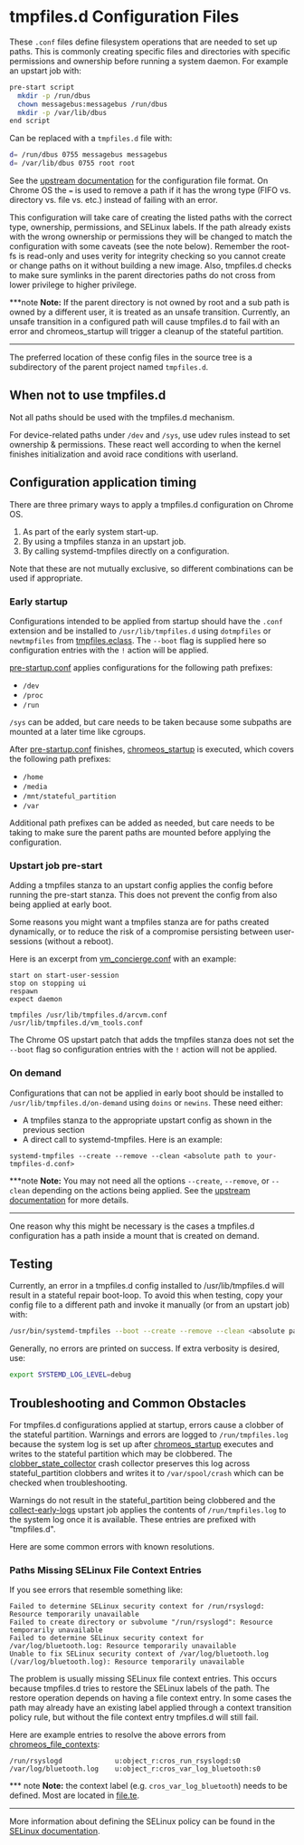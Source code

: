 # tmpfiles.d Configuration Files

These `.conf` files define filesystem operations that are needed to set up
paths. This is commonly creating specific files and directories with specific
permissions and ownership before running a system daemon. For example an
upstart job with:

```bash
pre-start script
  mkdir -p /run/dbus
  chown messagebus:messagebus /run/dbus
  mkdir -p /var/lib/dbus
end script
```

Can be replaced with a `tmpfiles.d` file with:

```bash
d= /run/dbus 0755 messagebus messagebus
d= /var/lib/dbus 0755 root root
```
See the [upstream documentation] for the configuration file format. On Chrome OS
the `=` is used to remove a path if it has the wrong type (FIFO vs.
directory vs. file vs. etc.) instead of failing with an error.

This configuration will take care of creating the listed paths with the correct
type, ownership, permissions, and SELinux labels. If the path already exists
with the wrong ownership or permissions they will be changed to match the
configuration with some caveats (see the note below). Remember the root-fs is
read-only and uses verity for integrity checking so you cannot create or change
paths on it without building a new image. Also, tmpfiles.d checks to make sure
symlinks in the parent directories paths do not cross from lower privilege to
higher privilege.

***note
**Note:**
If the parent directory is not owned by root and a sub path is owned
by a different user, it is treated as an unsafe transition. Currently, an unsafe
transition in a configured path will cause tmpfiles.d to fail with an error and
chromeos_startup will trigger a cleanup of the stateful partition.
***

The preferred location of these config files in the source tree is a
subdirectory of the parent project named `tmpfiles.d`.

## When not to use tmpfiles.d

Not all paths should be used with the tmpfiles.d mechanism.

For device-related paths under `/dev` and `/sys`, use udev rules instead to
set ownership & permissions.  These react well according to when the kernel
finishes initialization and avoid race conditions with userland.

## Configuration application timing

There are three primary ways to apply a tmpfiles.d configuration on Chrome OS.
1. As part of the early system start-up.
2. By using a tmpfiles stanza in an upstart job.
3. By calling systemd-tmpfiles directly on a configuration.

Note that these are not mutually exclusive, so different combinations can be
used if appropriate.

### Early startup

Configurations intended to be applied from startup should have the `.conf`
extension and be installed to `/usr/lib/tmpfiles.d` using `dotmpfiles` or
`newtmpfiles` from [tmpfiles.eclass]. The `--boot` flag is supplied here so
configuration entries with the `!` action will be applied.

[pre-startup.conf] applies configurations for the following path prefixes:

* `/dev`
* `/proc`
* `/run`

`/sys` can be added, but care needs to be taken because some subpaths are
mounted at a later time like cgroups.

After [pre-startup.conf] finishes, [chromeos_startup] is executed, which covers
the following path prefixes:

* `/home`
* `/media`
* `/mnt/stateful_partition`
* `/var`

Additional path prefixes can be added as needed, but care needs to be taking to
make sure the parent paths are mounted before applying the configuration.

### Upstart job pre-start

Adding a tmpfiles stanza to an upstart config applies the config before running
the pre-start stanza. This does not prevent the config from also being applied
at early boot.

Some reasons you might want a tmpfiles stanza are for paths created dynamically,
or to reduce the risk of a compromise persisting between user-sessions (without
a reboot).

Here is an excerpt from [vm_concierge.conf] with an example:

```
start on start-user-session
stop on stopping ui
respawn
expect daemon

tmpfiles /usr/lib/tmpfiles.d/arcvm.conf /usr/lib/tmpfiles.d/vm_tools.conf
```

The Chrome OS upstart patch that adds the tmpfiles stanza does not set the
`--boot` flag so configuration entries with the `!` action will not be applied.

### On demand

Configurations that can not be applied in early boot should be installed to
`/usr/lib/tmpfiles.d/on-demand` using `doins` or `newins`. These need either:
* A tmpfiles stanza to the appropriate upstart config as shown in the previous
section
* A direct call to systemd-tmpfiles. Here is an example:

```
systemd-tmpfiles --create --remove --clean <absolute path to your-tmpfiles-d.conf>
```

***note
**Note:**
You may not need all the options `--create`, `--remove`, or `--clean` depending
on the actions being applied. See the [upstream documentation] for more details.
***

One reason why this might be necessary is the cases a tmpfiles.d configuration
has a path inside a mount that is created on demand.

## Testing

Currently, an error in a tmpfiles.d config installed to /usr/lib/tmpfiles.d will
result in a stateful repair boot-loop. To avoid this when testing, copy your
config file to a different path and invoke it manually (or from an upstart job)
with:

```sh
/usr/bin/systemd-tmpfiles --boot --create --remove --clean <absolute path to your-tmpfiles-d.conf>
```

Generally, no errors are printed on success. If extra verbosity is desired, use:

```sh
export SYSTEMD_LOG_LEVEL=debug
```

## Troubleshooting and Common Obstacles

For tmpfiles.d configurations applied at startup, errors cause a clobber of
the stateful partition. Warnings and errors are logged to `/run/tmpfiles.log`
because the system log is set up after [chromeos_startup] executes and writes to
the stateful partition which may be clobbered. The [clobber_state_collector]
crash collector preserves this log across stateful_partition clobbers and writes
it to `/var/spool/crash` which can be checked when troubleshooting.

Warnings do not result in the stateful_partition being clobbered and the
[collect-early-logs] upstart job applies the contents of `/run/tmpfiles.log` to
the system log once it is available. These entries are prefixed with
"tmpfiles.d".

Here are some common errors with known resolutions.

### Paths Missing SELinux File Context Entries

If you see errors that resemble something like:

```
Failed to determine SELinux security context for /run/rsyslogd: Resource temporarily unavailable
Failed to create directory or subvolume "/run/rsyslogd": Resource temporarily unavailable
Failed to determine SELinux security context for /var/log/bluetooth.log: Resource temporarily unavailable
Unable to fix SELinux security context of /var/log/bluetooth.log (/var/log/bluetooth.log): Resource temporarily unavailable
```

The problem is usually missing SELinux file context entries. This occurs because
tmpfiles.d tries to restore the SELinux labels of the path. The restore
operation depends on having a file context entry. In some cases the path may
already have an existing label applied through a context transition policy rule,
but without the file context entry tmpfiles.d will still fail.

Here are example entries to resolve the above errors from
[chromeos_file_contexts]:

```
/run/rsyslogd             u:object_r:cros_run_rsyslogd:s0
/var/log/bluetooth.log    u:object_r:cros_var_log_bluetooth:s0
```

*** note
**Note:** the context label (e.g. `cros_var_log_bluetooth`) needs to be defined.
Most are located in [file.te].
***

More information about defining the SELinux policy can be found in the
[SELinux documentation].

[chromeos_file_contexts]: /sepolicy/file_contexts/chromeos_file_contexts
[chromeos_startup]: /init/chromeos_startup
[clobber_state_collector]:  /crash-reporter/clobber_state_collector.cc
[collect-early-logs]: /init/upstart/collect-early-logs.conf
[file.te]: /sepolicy/policy/base/file.te
[pre-startup.conf]: /init/upstart/pre-startup.conf
[SELinux documentation]: https://chromium.googlesource.com/chromiumos/docs/+/HEAD/security/selinux.md
[tmpfiles.eclass]: https://chromium.googlesource.com/chromiumos/overlays/portage-stable/+/HEAD/eclass/tmpfiles.eclass
[upstream documentation]: https://www.freedesktop.org/software/systemd/man/tmpfiles.d.html
[vm_concierge.conf]: /vm_tools/init/vm_concierge.conf
